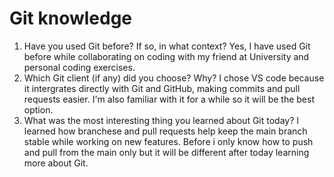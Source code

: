 # Git knowledge

1. Have you used Git before? If so, in what context?
    Yes, I have used Git before while collaborating on coding with my friend at University and personal coding exercises.
2. Which Git client (if any) did you choose? Why?
    I chose VS code because it intergrates directly with Git and GitHub, making commits and pull requests easier. I'm also familiar with it for a while so it will be the best option.
3. What was the most interesting thing you learned about Git today?
    I learned how branchese and pull requests help keep the main branch stable while working on new features. Before i only know how to push and pull from the main only but it will be different after today learning more about Git.

